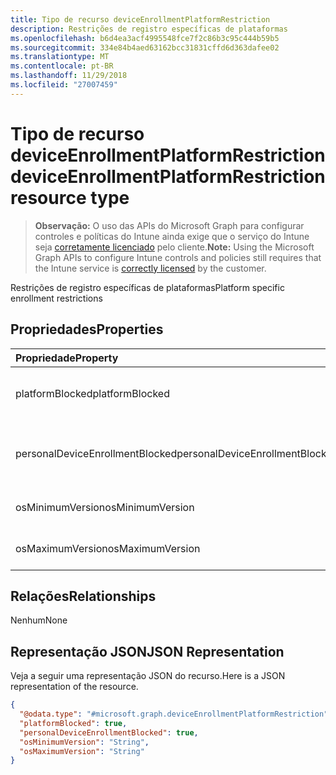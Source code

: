 ```yaml
---
title: Tipo de recurso deviceEnrollmentPlatformRestriction
description: Restrições de registro específicas de plataformas
ms.openlocfilehash: b6d4ea3acf4995548fce7f2c86b3c95c444b59b5
ms.sourcegitcommit: 334e84b4aed63162bcc31831cffd6d363dafee02
ms.translationtype: MT
ms.contentlocale: pt-BR
ms.lasthandoff: 11/29/2018
ms.locfileid: "27007459"
---
```

# <a name="deviceenrollmentplatformrestriction-resource-type"></a><span data-ttu-id="769b9-103">Tipo de recurso deviceEnrollmentPlatformRestriction</span><span class="sxs-lookup"><span data-stu-id="769b9-103">deviceEnrollmentPlatformRestriction resource type</span></span>

> <span data-ttu-id="769b9-104">**Observação:** O uso das APIs do Microsoft Graph para configurar controles e políticas do Intune ainda exige que o serviço do Intune seja [corretamente licenciado](https://go.microsoft.com/fwlink/?linkid=839381) pelo cliente.</span><span class="sxs-lookup"><span data-stu-id="769b9-104">**Note:** Using the Microsoft Graph APIs to configure Intune controls and policies still requires that the Intune service is [correctly licensed](https://go.microsoft.com/fwlink/?linkid=839381) by the customer.</span></span>

<span data-ttu-id="769b9-105">Restrições de registro específicas de plataformas</span><span class="sxs-lookup"><span data-stu-id="769b9-105">Platform specific enrollment restrictions</span></span>
## <a name="properties"></a><span data-ttu-id="769b9-106">Propriedades</span><span class="sxs-lookup"><span data-stu-id="769b9-106">Properties</span></span>
|<span data-ttu-id="769b9-107">Propriedade</span><span class="sxs-lookup"><span data-stu-id="769b9-107">Property</span></span>|<span data-ttu-id="769b9-108">Tipo</span><span class="sxs-lookup"><span data-stu-id="769b9-108">Type</span></span>|<span data-ttu-id="769b9-109">Descrição</span><span class="sxs-lookup"><span data-stu-id="769b9-109">Description</span></span>|
|:---|:---|:---|
|<span data-ttu-id="769b9-110">platformBlocked</span><span class="sxs-lookup"><span data-stu-id="769b9-110">platformBlocked</span></span>|<span data-ttu-id="769b9-111">Booliano</span><span class="sxs-lookup"><span data-stu-id="769b9-111">Boolean</span></span>|<span data-ttu-id="769b9-112">Bloqueia o registro da plataforma</span><span class="sxs-lookup"><span data-stu-id="769b9-112">Block the platform from enrolling</span></span>|
|<span data-ttu-id="769b9-113">personalDeviceEnrollmentBlocked</span><span class="sxs-lookup"><span data-stu-id="769b9-113">personalDeviceEnrollmentBlocked</span></span>|<span data-ttu-id="769b9-114">Booliano</span><span class="sxs-lookup"><span data-stu-id="769b9-114">Boolean</span></span>|<span data-ttu-id="769b9-115">Bloqueia o registro de dispositivos de sua propriedade</span><span class="sxs-lookup"><span data-stu-id="769b9-115">Block personally owned devices from enrolling</span></span>|
|<span data-ttu-id="769b9-116">osMinimumVersion</span><span class="sxs-lookup"><span data-stu-id="769b9-116">osMinimumVersion</span></span>|<span data-ttu-id="769b9-117">Cadeia de caracteres</span><span class="sxs-lookup"><span data-stu-id="769b9-117">String</span></span>|<span data-ttu-id="769b9-118">Versão do SO mínimo compatível</span><span class="sxs-lookup"><span data-stu-id="769b9-118">Min OS version supported</span></span>|
|<span data-ttu-id="769b9-119">osMaximumVersion</span><span class="sxs-lookup"><span data-stu-id="769b9-119">osMaximumVersion</span></span>|<span data-ttu-id="769b9-120">Cadeia de caracteres</span><span class="sxs-lookup"><span data-stu-id="769b9-120">String</span></span>|<span data-ttu-id="769b9-121">Versão do SO máximo compatível</span><span class="sxs-lookup"><span data-stu-id="769b9-121">Max OS version supported</span></span>|

## <a name="relationships"></a><span data-ttu-id="769b9-122">Relações</span><span class="sxs-lookup"><span data-stu-id="769b9-122">Relationships</span></span>
<span data-ttu-id="769b9-123">Nenhum</span><span class="sxs-lookup"><span data-stu-id="769b9-123">None</span></span>
## <a name="json-representation"></a><span data-ttu-id="769b9-124">Representação JSON</span><span class="sxs-lookup"><span data-stu-id="769b9-124">JSON Representation</span></span>
<span data-ttu-id="769b9-125">Veja a seguir uma representação JSON do recurso.</span><span class="sxs-lookup"><span data-stu-id="769b9-125">Here is a JSON representation of the resource.</span></span>
<!-- {
  "blockType": "resource",
  "@odata.type": "microsoft.graph.deviceEnrollmentPlatformRestriction"
}
-->
``` json
{
  "@odata.type": "#microsoft.graph.deviceEnrollmentPlatformRestriction",
  "platformBlocked": true,
  "personalDeviceEnrollmentBlocked": true,
  "osMinimumVersion": "String",
  "osMaximumVersion": "String"
}
```



